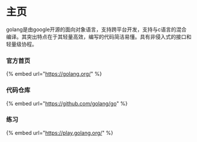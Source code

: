 # 主页

golang是由google开源的面向对象语言，支持跨平台开发，支持与c语言的混合编译。其突出特点在于其轻量高效，编写的代码简洁易懂。具有非侵入式的接口和轻量级协程。

### 官方首页

{% embed url="https://golang.org/" %}

### 代码仓库

{% embed url="https://github.com/golang/go" %}

### 练习

{% embed url="https://play.golang.org/" %}





